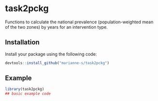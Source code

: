 
# task2pckg

<!-- badges: start -->
<!-- badges: end -->

Functions to calculate the national prevalence (population-weighted mean of the two zones) by years for an intervention type.

## Installation

Install your package using the following code:

``` r
devtools::install_github("marianne-s/task2pckg")
```

## Example


``` r
library(task2pckg)
## basic example code
```

